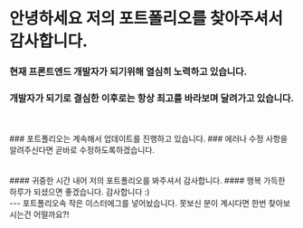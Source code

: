 # 안녕하세요 저의 포트폴리오를 찾아주셔서 감사합니다.


### 현재 프론트엔드 개발자가 되기위해 열심히 노력하고 있습니다.
### 개발자가 되기로 결심한 이후로는 항상 최고를 바라보며 달려가고 있습니다.
<br/>
<br/>
### 포트폴리오는 계속해서 업데이트를 진행하고 있습니다.
### 에러나 수정 사항을 알려주신다면 곧바로 수정하도록하겠습니다. 
<br/>
<br/>
<br/>
#### 귀중한 시간 내어 저의 포트폴리오를 봐주셔서 감사합니다.
#### 행복 가득한 하루가 되셨으면 좋겠습니다. 감사합니다 :)
<br/>
---
포트폴리오속 작은 이스터에그를 넣어놨습니다.
못보신 분이 계시다면 한번 찾아보시는건 어떨까요?!
